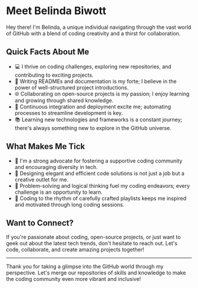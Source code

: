 # Meet Belinda Biwott

Hey there! I'm Belinda, a unique individual navigating through  the vast world of GitHub with a blend of coding creativity and a thirst for collaboration.

## Quick Facts About Me

- 💻 I thrive on coding challenges, exploring new repositories, and contributing to exciting projects.
- 📝 Writing READMEs and documentation is my forte; I believe in the power of well-structured project introductions.
- 🌐 Collaborating on open-source projects is my passion; I enjoy learning and growing through shared knowledge.
- 🚀 Continuous integration and deployment excite me; automating processes to streamline development is key.
- 📚 Learning new technologies and frameworks is a constant journey; there's always something new to explore in the GitHub universe.

## What Makes Me Tick

- 🌱 I'm a strong advocate for fostering a supportive coding community and encouraging diversity in tech.
- 🎨 Designing elegant and efficient code solutions is not just a job but a creative outlet for me.
- 🧠 Problem-solving and logical thinking fuel my coding endeavors; every challenge is an opportunity to learn.
- 🎵 Coding to the rhythm of carefully crafted playlists keeps me inspired and motivated through long coding sessions.

## Want to Connect?

If you're passionate about coding, open-source projects, or just want to geek out about the latest tech trends, don't hesitate to reach out. Let's code, collaborate, and create amazing projects together!

---

Thank you for taking a glimpse into the GitHub world through my perspective. Let's merge our repositories of skills and knowledge to make the coding community even more vibrant and inclusive!

